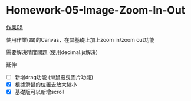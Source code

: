 # Homework-05-Image-Zoom-In-Out

[作業05](https://bobo100.github.io/Homework-05-Image-Zoom-In-Out/)

使用作業(四)的Canvas，在其基礎上加上zoom in/zoom out功能

需要解決精度問題 (使用decimal.js解決)

延伸

- [ ] 新增drag功能 (滑鼠拖曳圖片功能)
- [X] 根據滑鼠的位置去放大縮小
- [X] 基礎版可以新增scroll
